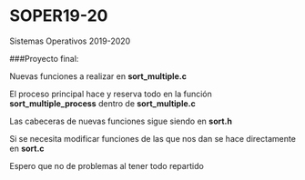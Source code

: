 # SOPER19-20
Sistemas Operativos 2019-2020

###Proyecto final:

Nuevas funciones a realizar en **sort_multiple.c**

El proceso principal hace y reserva todo en  la función **sort_multiple_process** dentro de **sort_multiple.c**

Las cabeceras de nuevas funciones sigue siendo en **sort.h**

Si se necesita modificar funciones de las que nos dan se hace directamente en **sort.c**

Espero que no de problemas al tener todo repartido
